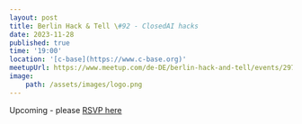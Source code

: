 ```yaml
---
layout: post
title: Berlin Hack & Tell \#92 - ClosedAI hacks
date: 2023-11-28
published: true
time: '19:00'
location: '[c-base](https://www.c-base.org)'
meetupUrl: https://www.meetup.com/de-DE/berlin-hack-and-tell/events/297499425
image:
    path: /assets/images/logo.png
---
```


Upcoming - please [RSVP here](https://www.meetup.com/de-DE/berlin-hack-and-tell/events/297499425)

